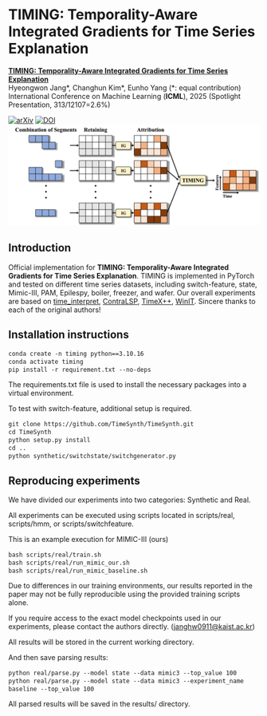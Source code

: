 # TIMING: Temporality-Aware Integrated Gradients for Time Series Explanation

[**TIMING: Temporality-Aware Integrated Gradients for Time Series Explanation**](https://arxiv.org/abs/2506.05035)<br>
Hyeongwon Jang*, Changhun Kim*, Eunho Yang (*: equal contribution)<br>
International Conference on Machine Learning (**ICML**), 2025 (Spotlight Presentation, 313/12107=2.6%)

[![arXiv](https://img.shields.io/badge/arXiv-2506.05035-b31b1b.svg)](https://arxiv.org/abs/2506.05035)
[![DOI](https://zenodo.org/badge/DOI/10.5281/zenodo.15671176.svg)](https://doi.org/10.5281/zenodo.15671176)
![](https://github.com/drumpt/drumpt.github.io/blob/main/content/publications/timing/featured.png)



## Introduction
Official implementation for **TIMING: Temporality-Aware Integrated Gradients for Time Series Explanation**. TIMING is implemented in PyTorch and tested on different time series datasets, including switch-feature, state, Mimic-III, PAM, Epilespy, boiler, freezer, and wafer. Our overall experiments are based on [time_interpret](https://github.com/josephenguehard/time_interpret), [ContraLSP](https://github.com/zichuan-liu/ContraLSP), [TimeX++](https://github.com/zichuan-liu/TimeXplusplus), [WinIT](https://github.com/layer6ai-labs/WinIT). 
Sincere thanks to each of the original authors!



## Installation instructions

```shell script
conda create -n timing python==3.10.16
conda activate timing
pip install -r requirement.txt --no-deps
```
The requirements.txt file is used to install the necessary packages into a virtual environment.

To test with switch-feature, additional setup is required.

```shell script
git clone https://github.com/TimeSynth/TimeSynth.git
cd TimeSynth
python setup.py install
cd ..
python synthetic/switchstate/switchgenerator.py
```



## Reproducing experiments

We have divided our experiments into two categories: Synthetic and Real.

All experiments can be executed using scripts located in scripts/real, scripts/hmm, or scripts/switchfeature.

This is an example execution for MIMIC-III (ours)
```shell script
bash scripts/real/train.sh
bash scripts/real/run_mimic_our.sh
bash scripts/real/run_mimic_baseline.sh
```

Due to differences in our training environments, our results reported in the paper may not be fully reproducible using the provided training scripts alone.

If you require access to the exact model checkpoints used in our experiments, please contact the authors directly. (janghw0911@kaist.ac.kr)

All results will be stored in the current working directory.

And then save parsing results:
```shell script
python real/parse.py --model state --data mimic3 --top_value 100
python real/parse.py --model state --data mimic3 --experiment_name baseline --top_value 100
```

All parsed results will be saved in the results/ directory.
